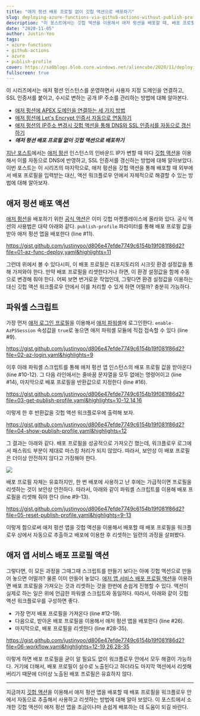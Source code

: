 ```yaml
---
title: "애저 펑션 배포 프로필 없이 깃헙 액션으로 배포하기"
slug: deploying-azure-functions-via-github-actions-without-publish-profile
description: "이 포스트에서는 깃헙 액션을 이용해서 애저 펑션을 배포할 때, 배포 프로필을 별도의 외부 입력에 의존하지 않고 직접 사용하는 방법에 대해 알아 봅니다."
date: "2020-11-05"
author: Justin-Yoo
tags:
- azure-functions
- github-actions
- azure
- publish-profile
cover: https://sa0blogs.blob.core.windows.net/aliencube/2020/11/deploying-azure-functions-via-github-actions-without-publish-profile-00.png
fullscreen: true
---
```


이 시리즈에서는 애저 펑션 인스턴스를 운영하면서 사용자 지정 도메인을 연결하고, SSL 인증서를 붙이고, 수시로 변하는 공개 IP 주소를 관리하는 방법에 대해 알아본다.

* [애저 펑션에 APEX 도메인을 연결하는 세 가지 방법][post 1]
* [애저 펑션에 Let's Encrypt 인증서 자동으로 연동하기][post 2]
* [애저 펑션의 IP주소 변경시 깃헙 액션을 통해 DNS와 SSL 인증서를 자동으로 갱신하기][post 3]
* ***애저 펑션 배포 프로필 없이 깃헙 액션으로 배포하기***

[지난 포스트][post 3]에서는 [애저 펑션][az func] 인스턴스의 인바운드 IP가 변할 때 마다 [깃헙 액션][gh actions]을 이용해서 이를 자동으로 DNS에 반영하고, SSL 인증서를 갱신하는 방법에 대해 알아보았다. 이번 포스트는 이 시리즈의 마지막으로, 애저 펑션을 깃헙 액션을 통해 배포할 때 외부에서 배포 프로필을 입력받는 대신, 액션 워크플로우 안에서 자체적으로 해결할 수 있는 방법에 대해 알아보자.


## 애저 펑션 배포 액션 ##

[애저 펑션][az func]을 배포하기 위한 [공식 액션][gh actions azfunc]은 이미 깃헙 마켓플레이스에 올라와 있다. 공식 액션의 사용법은 대략 아래와 같다. `publish-profile` 파라미터를 통해 배포 프로필 값을 받아 애저 펑션 앱을 배포한다 (line #11).

https://gist.github.com/justinyoo/d806e47efde7749c6154b19f081f86d2?file=01-az-func-deploy.yaml&highlights=11


그런데 위에서 볼 수 있다시피, 이 배포 프로필은 리포지토리의 시크릿 환경 설정값을 통해 가져와야 한다. 만약 배포 프로필을 리셋한다거나 하면, 이 환경 설정값을 함께 수동으로 변경해 줘야 한다. 어찌 보면 번거로운 작업인데, 그렇다면 환경 설정값을 이용하는 대신 깃헙 액션 워크플로우 안에서 이를 처리할 수 있게 하면 어떨까? 충분히 가능하다.


## 파워셸 스크립트 ##

가장 먼저 [애저 로그인 프로필][gh actions az login]을 이용해서 [애저 파워셸][az pwsh]에 로그인한다. `enable-AzPSSession` 속성값을 `true`로 놓으면 애저 파워셸 모듈에 직접 접속할 수 있다 (line #9).

https://gist.github.com/justinyoo/d806e47efde7749c6154b19f081f86d2?file=02-az-login.yaml&highlights=9

이후 아래 파워셸 스크립트를 통해 애저 펑션 앱 인스턴스의 배포 프로필 값을 받아온다 (line #10-12). 그 다음 라인에서는 줄바꿈 문자열을 모두 없애는 명령어이고 (line #14), 마지막으로 배포 프로필을 반환값으로 지정한다 (line #16).

https://gist.github.com/justinyoo/d806e47efde7749c6154b19f081f86d2?file=03-get-publish-profile.yaml&highlights=10-12,14,16

이렇게 한 후 반환값을 깃헙 액션 워크플로우에 출력해 보자.

https://gist.github.com/justinyoo/d806e47efde7749c6154b19f081f86d2?file=04-show-publish-profile.yaml&highlights=12

그 결과는 아래와 같다. 배포 프로필을 성공적으로 가져오긴 했는데, 워크플로우 로그에서 패스워드 부분이 제대로 마스킹 처리가 되지 않았다. 따라서, 보안상 이 배포 프로필은 더이상 안전하지 않다고 가정해야 한다.

![][image-01]

배포 프로필 자체는 유효하지만, 한 번 배포에 사용하고 난 후에는 가급적이면 프로필을 리셋하는 것이 보안상 안전하다. 따라서, 아래와 같이 파워셸 스크립트를 이용해 배포 프로필을 리셋해 줘야 한다 (line #9-13).

https://gist.github.com/justinyoo/d806e47efde7749c6154b19f081f86d2?file=05-reset-publish-profile.yaml&highlights=9-13

이렇게 함으로써 애저 펑션 앱을 깃헙 액션을 이용해서 배포할 때 배포 프로필을 워크플로우 상에서 자동으로 추출하고 배포에 이용한 후 리셋하는 일련의 과정을 살펴봤다.


## 애저 앱 서비스 배포 프로필 액션 ##

그렇다면, 이 모든 과정을 그때그때 스크립트를 만들기 보다는 아예 깃헙 액션으로 만들어 놓으면 어떨까? 물론 이미 만들어 놓았다. [애저 앱 서비스 배포 프로필 액션][gh actions appsvc profile]을 이용하면 배포 프로필을 가져오는 것과 리셋하는 것을 한번에 손쉽게 진행할 수 있다. 액션이 실제로 하는 일은 위에 언급한 파워셸 스크립트와 동일하다. 따라서, 아래와 같이 깃헙 액션 워크플로우를 구성하면 좋다.

* 가장 먼저 배포 프로필을 가져온다 (line #12-19).
* 다음으로, 받아온 배포 프로필을 이용해서 애저 펑션 앱을 배포한다 (line #26).
* 마지막으로, 배포 프로필을 리셋한다 (line #28-35).

https://gist.github.com/justinyoo/d806e47efde7749c6154b19f081f86d2?file=06-workflow.yaml&highlights=12-19,26,28-35

이렇게 하면 배포 프로필을 굳이 알 필요도 없이 워크플로우 안에서 모두 해결이 가능하다. 거기에 더해서, 배포 프로필이 실수로 노출된다고 하더라도 마지막 액션에서 리셋해 버리기 때문에 더이상 노출된 배포 프로필은 유효하지 않다.

---

지금까지 [깃헙 액션][gh actions]을 이용해서 애저 펑션 앱을 배포할 때 배포 프로필을 워크플로우 안에서 자동으로 추출해서 사용하고 리셋하는 방법에 대해 알아 보았다. 이 포스트에서 소개한 깃헙 액션이 애저 펑션 앱을 조금이나마 손쉽게 배포하는 데 도움이 되길 바란다.


[image-01]: https://sa0blogs.blob.core.windows.net/aliencube/2020/11/deploying-azure-functions-via-github-actions-without-publish-profile-01.png

[post 1]: /ko/2020/10/07/3-ways-mapping-apex-domains-to-azure-functions/
[post 2]: /ko/2020/10/14/lets-encrypt-ssl-certificate-on-azure-functions/
[post 3]: /ko/2020/10/28/updating-azure-dns-and-ssl-certificate-on-azure-functions-via-github-actions/
[post 4]: /ko/2020/11/05/deploying-azure-functions-via-github-actions-without-publish-profile/

[az func]: https://docs.microsoft.com/ko-kr/azure/azure-functions/functions-overview?WT.mc_id=devops-10694-juyoo

[az pwsh]: https://docs.microsoft.com/ko-kr/powershell/azure/new-azureps-module-az?WT.mc_id=devops-10694-juyoo

[gh actions]: https://docs.github.com/en/free-pro-team@latest/actions
[gh actions az login]: https://github.com/marketplace/actions/azure-login#configure-deployment-credentials
[gh actions azfunc]: https://github.com/marketplace/actions/azure-functions-action
[gh actions appsvc profile]: https://github.com/marketplace/actions/azure-app-service-publish-profile
